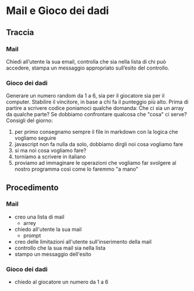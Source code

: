 # Mail e Gioco dei dadi

## Traccia

### Mail

Chiedi all’utente la sua email,
controlla che sia nella lista di chi può accedere,
stampa un messaggio appropriato sull’esito del controllo.

### Gioco dei dadi

Generare un numero random da 1 a 6, sia per il giocatore sia per il computer.
Stabilire il vincitore, in base a chi fa il punteggio più alto.
Prima di partire a scrivere codice poniamoci qualche domanda:
Che ci sia un array da qualche parte?
Se dobbiamo confrontare qualcosa che "cosa" ci serve?
Consigli del giorno:

1. per primo consegnamo sempre il file in markdown con la logica che vogliamo seguire
2. javascript non fa nulla da solo, dobbiamo dirgli noi cosa vogliamo fare
3. si ma noi cosa vogliamo fare?
4. torniamo a scrivere in italiano
5. proviamo ad immaginare le operazioni che vogliamo far svolgere al nostro programma così come lo faremmo "a mano"

## Procedimento

### Mail

- creo una lista di mail
  - arrey
- chiedo all'utente la sua mail
  - prompt
- creo delle limitazioni all'utente sull'inserimento della mail
- controllo che la sua mail sia nella lista
- stampo un messaggio dell'esito

### Gioco dei dadi

- chiedo al giocatore un numero da 1 a 6

